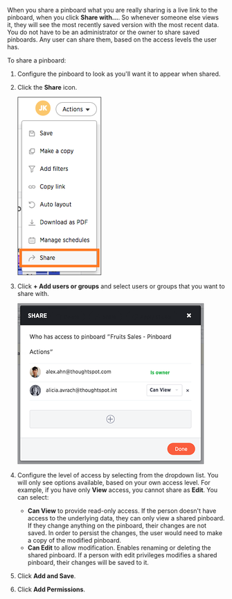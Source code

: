When you share a pinboard what you are really sharing is a live link to the pinboard, when you click **Share with...**. So whenever someone else views it, they will see the most recently saved version with the most recent data. You do not have to be an administrator or the owner to share saved pinboards. Any user can share them, based on the access levels the user has.

To share a pinboard:

1. Configure the pinboard to look as you'll want it to appear when shared.
2. Click the **Share** icon.

    ![](/pages/images/share_pinboard_with.png)

3. Click **+ Add users or groups** and select users or groups that you want to share with.

    ![](/pages/images/share_pinboard.png)

4. Configure the level of access by selecting from the dropdown list. You will only see options available, based on your own access level. For example, if you have only **View** access, you cannot share as **Edit**. You can select:
    -   **Can View** to provide read-only access. If the person doesn't have access to the underlying data, they can only view a shared pinboard. If they change anything on the pinboard, their changes are not saved. In order to persist the changes, the user would need to make a copy of the modified pinboard.
    -   **Can Edit** to allow modification. Enables renaming or deleting the shared pinboard. If a person with edit privileges modifies a shared pinboard, their changes will be saved to it.
5. Click **Add and Save**.
6. Click **Add Permissions**.
